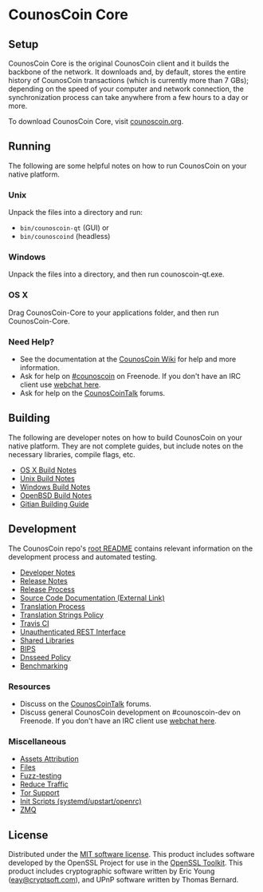 CounosCoin Core
=============

Setup
---------------------
CounosCoin Core is the original CounosCoin client and it builds the backbone of the network. It downloads and, by default, stores the entire history of CounosCoin transactions (which is currently more than 7 GBs); depending on the speed of your computer and network connection, the synchronization process can take anywhere from a few hours to a day or more.

To download CounosCoin Core, visit [counoscoin.org](https://counoscoin.org).

Running
---------------------
The following are some helpful notes on how to run CounosCoin on your native platform.

### Unix

Unpack the files into a directory and run:

- `bin/counoscoin-qt` (GUI) or
- `bin/counoscoind` (headless)

### Windows

Unpack the files into a directory, and then run counoscoin-qt.exe.

### OS X

Drag CounosCoin-Core to your applications folder, and then run CounosCoin-Core.

### Need Help?

* See the documentation at the [CounosCoin Wiki](https://counoscoin.info/)
for help and more information.
* Ask for help on [#counoscoin](http://webchat.freenode.net?channels=counoscoin) on Freenode. If you don't have an IRC client use [webchat here](http://webchat.freenode.net?channels=counoscoin).
* Ask for help on the [CounosCoinTalk](https://counoscointalk.io/) forums.

Building
---------------------
The following are developer notes on how to build CounosCoin on your native platform. They are not complete guides, but include notes on the necessary libraries, compile flags, etc.

- [OS X Build Notes](build-osx.md)
- [Unix Build Notes](build-unix.md)
- [Windows Build Notes](build-windows.md)
- [OpenBSD Build Notes](build-openbsd.md)
- [Gitian Building Guide](gitian-building.md)

Development
---------------------
The CounosCoin repo's [root README](/README.md) contains relevant information on the development process and automated testing.

- [Developer Notes](developer-notes.md)
- [Release Notes](release-notes.md)
- [Release Process](release-process.md)
- [Source Code Documentation (External Link)](https://dev.visucore.com/counoscoin/doxygen/)
- [Translation Process](translation_process.md)
- [Translation Strings Policy](translation_strings_policy.md)
- [Travis CI](travis-ci.md)
- [Unauthenticated REST Interface](REST-interface.md)
- [Shared Libraries](shared-libraries.md)
- [BIPS](bips.md)
- [Dnsseed Policy](dnsseed-policy.md)
- [Benchmarking](benchmarking.md)

### Resources
* Discuss on the [CounosCoinTalk](https://counoscointalk.io/) forums.
* Discuss general CounosCoin development on #counoscoin-dev on Freenode. If you don't have an IRC client use [webchat here](http://webchat.freenode.net/?channels=counoscoin-dev).

### Miscellaneous
- [Assets Attribution](assets-attribution.md)
- [Files](files.md)
- [Fuzz-testing](fuzzing.md)
- [Reduce Traffic](reduce-traffic.md)
- [Tor Support](tor.md)
- [Init Scripts (systemd/upstart/openrc)](init.md)
- [ZMQ](zmq.md)

License
---------------------
Distributed under the [MIT software license](/COPYING).
This product includes software developed by the OpenSSL Project for use in the [OpenSSL Toolkit](https://www.openssl.org/). This product includes
cryptographic software written by Eric Young ([eay@cryptsoft.com](mailto:eay@cryptsoft.com)), and UPnP software written by Thomas Bernard.
